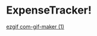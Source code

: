 # ExpenseTracker!
[ezgif com-gif-maker (1)](https://user-images.githubusercontent.com/101294132/186038687-be0bd8e3-3446-4412-9c54-f1565b1b897e.gif)
